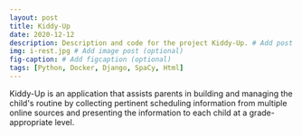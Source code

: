 ```yaml
---
layout: post
title: Kiddy-Up
date: 2020-12-12 
description: Description and code for the project Kiddy-Up. # Add post description (optional)
img: i-rest.jpg # Add image post (optional)
fig-caption: # Add figcaption (optional)
tags: [Python, Docker, Django, SpaCy, Html]
---
```

Kiddy-Up is an application that assists parents in building and managing the child's routine by collecting pertinent scheduling information from multiple online sources and presenting the information to each child at a grade-appropriate level. 
